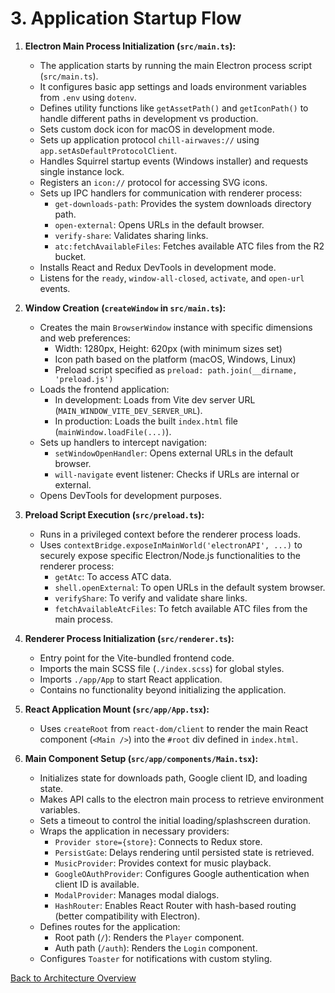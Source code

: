 # 3. Application Startup Flow

1.  **Electron Main Process Initialization (`src/main.ts`):**

    - The application starts by running the main Electron process script (`src/main.ts`).
    - It configures basic app settings and loads environment variables from `.env` using `dotenv`.
    - Defines utility functions like `getAssetPath()` and `getIconPath()` to handle different paths in development vs production.
    - Sets custom dock icon for macOS in development mode.
    - Sets up application protocol `chill-airwaves://` using `app.setAsDefaultProtocolClient`.
    - Handles Squirrel startup events (Windows installer) and requests single instance lock.
    - Registers an `icon://` protocol for accessing SVG icons.
    - Sets up IPC handlers for communication with renderer process:
      - `get-downloads-path`: Provides the system downloads directory path.
      - `open-external`: Opens URLs in the default browser.
      - `verify-share`: Validates sharing links.
      - `atc:fetchAvailableFiles`: Fetches available ATC files from the R2 bucket.
    - Installs React and Redux DevTools in development mode.
    - Listens for the `ready`, `window-all-closed`, `activate`, and `open-url` events.

2.  **Window Creation (`createWindow` in `src/main.ts`):**

    - Creates the main `BrowserWindow` instance with specific dimensions and web preferences:
      - Width: 1280px, Height: 620px (with minimum sizes set)
      - Icon path based on the platform (macOS, Windows, Linux)
      - Preload script specified as `preload: path.join(__dirname, 'preload.js')`
    - Loads the frontend application:
      - In development: Loads from Vite dev server URL (`MAIN_WINDOW_VITE_DEV_SERVER_URL`).
      - In production: Loads the built `index.html` file (`mainWindow.loadFile(...)`).
    - Sets up handlers to intercept navigation:
      - `setWindowOpenHandler`: Opens external URLs in the default browser.
      - `will-navigate` event listener: Checks if URLs are internal or external.
    - Opens DevTools for development purposes.

3.  **Preload Script Execution (`src/preload.ts`):**

    - Runs in a privileged context before the renderer process loads.
    - Uses `contextBridge.exposeInMainWorld('electronAPI', ...)` to securely expose specific Electron/Node.js functionalities to the renderer process:
      - `getAtc`: To access ATC data.
      - `shell.openExternal`: To open URLs in the default system browser.
      - `verifyShare`: To verify and validate share links.
      - `fetchAvailableAtcFiles`: To fetch available ATC files from the main process.

4.  **Renderer Process Initialization (`src/renderer.ts`):**

    - Entry point for the Vite-bundled frontend code.
    - Imports the main SCSS file (`./index.scss`) for global styles.
    - Imports `./app/App` to start React application.
    - Contains no functionality beyond initializing the application.

5.  **React Application Mount (`src/app/App.tsx`):**

    - Uses `createRoot` from `react-dom/client` to render the main React component (`<Main />`) into the `#root` div defined in `index.html`.

6.  **Main Component Setup (`src/app/components/Main.tsx`):**
    - Initializes state for downloads path, Google client ID, and loading state.
    - Makes API calls to the electron main process to retrieve environment variables.
    - Sets a timeout to control the initial loading/splashscreen duration.
    - Wraps the application in necessary providers:
      - `Provider store={store}`: Connects to Redux store.
      - `PersistGate`: Delays rendering until persisted state is retrieved.
      - `MusicProvider`: Provides context for music playback.
      - `GoogleOAuthProvider`: Configures Google authentication when client ID is available.
      - `ModalProvider`: Manages modal dialogs.
      - `HashRouter`: Enables React Router with hash-based routing (better compatibility with Electron).
    - Defines routes for the application:
      - Root path (`/`): Renders the `Player` component.
      - Auth path (`/auth`): Renders the `Login` component.
    - Configures `Toaster` for notifications with custom styling.

[Back to Architecture Overview](./00-ARCHITECTURE-OVERVIEW.md)
